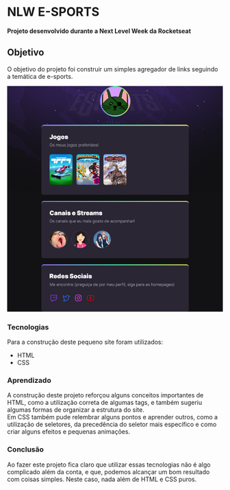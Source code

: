 # NLW E-SPORTS
<b>Projeto desenvolvido durante a Next Level Week da Rocketseat</b>

## Objetivo
O objetivo do projeto foi construir um simples agregador de links seguindo a temática de e-sports.<br>

![preview](./.github/preview.png)

### Tecnologias
Para a construção deste pequeno site foram utilizados:
- HTML
- CSS

### Aprendizado
A construção deste projeto reforçou alguns conceitos importantes de HTML, como a
utilização correta de algumas tags, e também sugeriu algumas formas de organizar
a estrutura do site.<br> Em CSS também pude relembrar alguns pontos e aprender outros,
como a utilização de seletores, da precedência do seletor mais específico e como
criar alguns efeitos e pequenas animações.

### Conclusão
Ao fazer este projeto fica claro que utilizar essas tecnologias não é algo complicado
além da conta, e que, podemos alcançar um bom resultado com coisas simples. Neste caso,
nada além de HTML e CSS puros.


